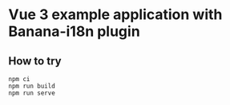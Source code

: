 # Vue 3 example application with Banana-i18n plugin

## How to try

```
npm ci
npm run build
npm run serve
```

